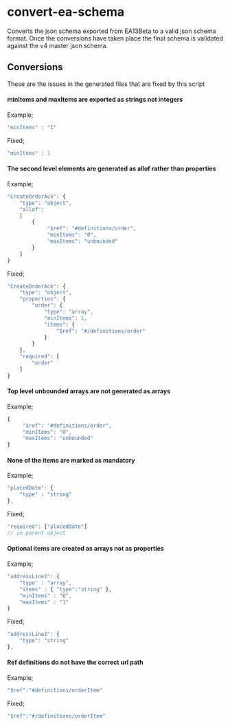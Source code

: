 # convert-ea-schema
Converts the json schema exported from EA13Beta to a valid json schema format. 
Once the conversions have taken place the final schema is validated against the v4 master json schema.

## Conversions
These are the issues in the generated files that are fixed by this script

#### minItems and maxItems are exported as strings not integers
Example;
```javascript
"minItems" : "1"
````
Fixed;
```javascript
"minItems" : 1
```

#### The second level elements are generated as allof rather than properties 
Example;
```javascript
"CreateOrderAck": { 
    "type": "object",
    "allof":
    [
        {
             "$ref": "#definitions/order",
             "minItems": "0",
             "maxItems": "unbounded"
        }
    ]
}
```
Fixed;
```javascript
"CreateOrderAck": {
    "type": "object",
    "properties": {
        "order": {
            "type": "array",
            "minItems": 1,
            "items": {
                "$ref": "#/definitions/order"
            }
        }
    },
    "required": [
        "order"
    ]
}
```

#### Top level unbounded arrays are not generated as arrays
Example;
```javascript
{
     "$ref": "#definitions/order",
     "minItems": "0",
     "maxItems": "unbounded"
}
```

#### None of the items are marked as mandatory
Example;
```javascript
"placedDate": {
    "type" : "string"
},
```
Fixed;
```javascript
"required": ["placedDate"]
// in parent object
```

#### Optional items are created as arrays not as properties
Example;
```javascript
"addressLine1": {
	"type" : "array",
	"items" : { "type":"string" },
	"minItems" : "0",
	"maxItems" : "1"
}
```
Fixed;
```javascript
"addressLine1": {
    "type": "string"
},
```

#### Ref definitions do not have the correct url path
Example;
```javascript
"$ref":"#definitions/orderItem"
```
Fixed;
```javascript
"$ref":"#/definitions/orderItem"
```
